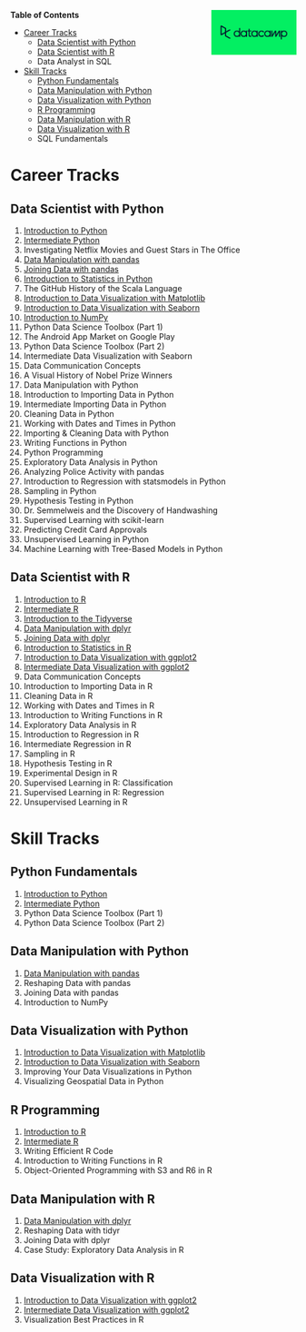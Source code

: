 [<img src="datacamp.png" align="right" width=150;>](https://www.datacamp.com)

**Table of Contents**

- [Career Tracks](#career-tracks)
    * [Data Scientist with Python](#data-scientist-with-python)
    * [Data Scientist with R](#data-scientist-with-r)
    * Data Analyst in SQL
- [Skill Tracks](#skill-tracks)
    * [Python Fundamentals](#python-fundamentals)
    * [Data Manipulation with Python](#data-manipulation-with-python)
    * [Data Visualization with Python](#data-visualization-with-python)
    * [R Programming](#r-programming)
    * [Data Manipulation with R](#data-manipulation-with-r)
    * [Data Visualization with R](#data-visualization-with-r)
    * SQL Fundamentals

# Career Tracks

## Data Scientist with Python

1. [Introduction to Python](introduction-to-python)
1. [Intermediate Python](intermediate-python)
1. Investigating Netflix Movies and Guest Stars in The Office
1. [Data Manipulation with pandas](data-manipulation-with-pandas)
1. [Joining Data with pandas](joining-data-with-pandas)
1. [Introduction to Statistics in Python](introduction-to-statistics-in-python)
1. The GitHub History of the Scala Language
1. [Introduction to Data Visualization with Matplotlib](introduction-to-data-visualization-with-matplotlib)
1. [Introduction to Data Visualization with Seaborn](introduction-to-data-visualization-with-seaborn)
1. [Introduction to NumPy](introduction-to-numpy)
1. Python Data Science Toolbox (Part 1)
1. The Android App Market on Google Play
1. Python Data Science Toolbox (Part 2)
1. Intermediate Data Visualization with Seaborn
1. Data Communication Concepts
1. A Visual History of Nobel Prize Winners
1. Data Manipulation with Python
1. Introduction to Importing Data in Python
1. Intermediate Importing Data in Python
1. Cleaning Data in Python
1. Working with Dates and Times in Python
1. Importing &amp; Cleaning Data with Python
1. Writing Functions in Python
1. Python Programming
1. Exploratory Data Analysis in Python
1. Analyzing Police Activity with pandas
1. Introduction to Regression with statsmodels in Python
1. Sampling in Python
1. Hypothesis Testing in Python
1. Dr. Semmelweis and the Discovery of Handwashing
1. Supervised Learning with scikit-learn
1. Predicting Credit Card Approvals
1. Unsupervised Learning in Python
1. Machine Learning with Tree-Based Models in Python

## Data Scientist with R

1. [Introduction to R](introduction-to-r)
1. [Intermediate R](intermediate-r)
1. [Introduction to the Tidyverse](introduction-to-the-tidyverse)
1. [Data Manipulation with dplyr](data-manipulation-with-dplyr)
1. [Joining Data with dplyr](joining-data-with-dplyr)
1. [Introduction to Statistics in R](introduction-to-statistics-in-r)
1. [Introduction to Data Visualization with ggplot2](introduction-to-data-visualization-with-ggplot2)
1. [Intermediate Data Visualization with ggplot2](intermediate-data-visualization-with-ggplot2)
1. Data Communication Concepts
1. Introduction to Importing Data in R
1. Cleaning Data in R
1. Working with Dates and Times in R
1. Introduction to Writing Functions in R
1. Exploratory Data Analysis in R
1. Introduction to Regression in R
1. Intermediate Regression in R
1. Sampling in R
1. Hypothesis Testing in R
1. Experimental Design in R
1. Supervised Learning in R: Classification
1. Supervised Learning in R: Regression
1. Unsupervised Learning in R

# Skill Tracks

## Python Fundamentals

1. [Introduction to Python](introduction1.to1.python)
1. [Intermediate Python](intermediate1.python)
1. Python Data Science Toolbox (Part 1)
1. Python Data Science Toolbox (Part 2)

## Data Manipulation with Python

1. [Data Manipulation with pandas](data-manipulation-with-pandas)
1. Reshaping Data with pandas
1. Joining Data with pandas
1. Introduction to NumPy

## Data Visualization with Python

1. [Introduction to Data Visualization with Matplotlib](introduction-to-data-visualization-with-matplotlib)
1. [Introduction to Data Visualization with Seaborn](introduction-to-data-visualization-with-seaborn)
1. Improving Your Data Visualizations in Python
1. Visualizing Geospatial Data in Python

## R Programming

1. [Introduction to R](introduction-to-r)
1. [Intermediate R](intermediate-r)
1. Writing Efficient R Code
1. Introduction to Writing Functions in R
1. Object-Oriented Programming with S3 and R6 in R

## Data Manipulation with R

1. [Data Manipulation with dplyr](data-manipulation-with-dplyr)
1. Reshaping Data with tidyr
1. Joining Data with dplyr
1. Case Study: Exploratory Data Analysis in R

## Data Visualization with R

1. [Introduction to Data Visualization with ggplot2](introduction-to-data-visualization-with-ggplot2)
1. [Intermediate Data Visualization with ggplot2](intermediate-data-visualization-with-ggplot2)
1. Visualization Best Practices in R
